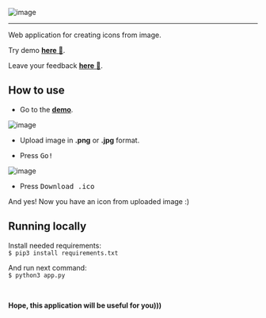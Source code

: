 ![image](https://drive.google.com/uc?export=view&id=1whNeR0uJBVxSGcduyaIztztwlotdkZNA)
- - - -
Web application for creating icons from image.

Try demo [**here** 🦄](https://unicon-icon.herokuapp.com).

Leave your feedback [**here** :page_with_curl:]( https://docs.google.com/forms/d/e/1FAIpQLSdnhOyZ0-4V6rA84s9ps4IxQs4DuGW5SklbMXH6JwUJBlhhPQ/viewform?usp=sf_link).

## How to use

 - Go to the [**demo**](https://unicon-icon.herokuapp.com).

![image](https://drive.google.com/uc?export=view&id=1cM5jOfta2XiC7EMIg6x7jpVE0Xbsdj2l)

 - Upload image in **.png** or **.jpg** format.

 - Press <kbd>Go!</kbd>
 
![image](https://drive.google.com/uc?export=view&id=1RVjRSeFm2W_zExZFg3eOAxhizqAZm314)

 - Press <kbd>Download .ico</kbd>
 
 And yes! Now you have an icon from uploaded image :)

## Running locally <br/>

Install needed requirements: <br/>
`$ pip3 install requirements.txt`<br/>

And run next command:<br/>
`$ python3 app.py`<br/>


<br/>

__Hope, this application will be useful for you)))__
